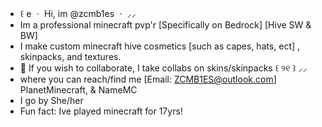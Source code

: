 -  ꒰ e ㆍ Hi, im @zcmb1es ㆍ ⸝⸝
- Im a professional minecraft pvp'r [Specifically on Bedrock] [Hive SW & BW]
- I make custom minecraft hive cosmetics [such as capes, hats, ect] , skinpacks, and textures.
- 💞️ If you wish to collaborate, I take collabs on skins/skinpacks  ꒰ ୨୧ ꒱ ⸝⸝
- where you can reach/find me [Email: ZCMB1ES@outlook.com] PlanetMinecraft, & NameMC
- I go by She/her
-  Fun fact: Ive played minecraft for 17yrs!
